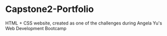 # Capstone2-Portfolio
HTML + CSS website, created as one of the challenges during Angela Yu's Web Development Bootcamp 
